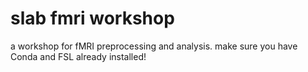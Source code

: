 # slab fmri workshop
a workshop for fMRI preprocessing and analysis.
make sure you have Conda and FSL already installed!
